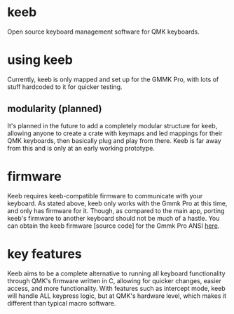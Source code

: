 # keeb
Open source keyboard management software for QMK keyboards.

# using keeb
Currently, keeb is only mapped and set up for the GMMK Pro, with lots of stuff hardcoded to it for quicker testing.
## modularity (planned)
It's planned in the future to add a completely modular structure for keeb, allowing anyone to create a crate with keymaps and led mappings for their QMK keyboards, then basically plug and play from there. Keeb is far away from this and is only at an early working prototype.
# firmware
Keeb requires keeb-compatible firmware to communicate with your keyboard. As stated above, keeb only works with the Gmmk Pro at this time, and only has firmware for it. Though, as compared to the main app, porting keeb's firmware to another keyboard should not be much of a hastle. You can obtain the keeb firmware [source code] for the Gmmk Pro ANSI [here](https://github.com/windingtheropes/qmk_firmware/tree/windingtheropes/keyboards/gmmk/pro/rev1/ansi/keymaps/keeb).
# key features
Keeb aims to be a complete alternative to running all keyboard functionality through QMK's firmware written in C, allowing for quicker changes, easier access, and more functionality. With features such as intercept mode, keeb will handle ALL keypress logic, but at QMK's hardware level, which makes it different than typical macro software. 


